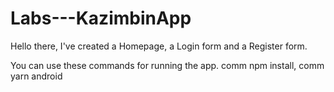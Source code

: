 # Labs---KazimbinApp

Hello there, I've created a Homepage, a Login form and a Register form. 

You can use these commands for running the app.
comm npm install, comm yarn android
